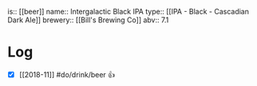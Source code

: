 is:: [[beer]]
name:: Intergalactic Black IPA
type:: [[IPA - Black - Cascadian Dark Ale]]
brewery:: [[Bill's Brewing Co]]
abv:: 7.1

# Log
- [x] [[2018-11]] #do/drink/beer 👍
